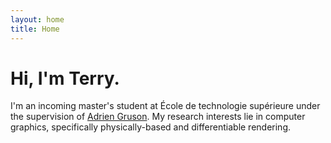```yaml
---
layout: home
title: Home
---
```


# Hi, I'm Terry.

I'm an incoming master's student at École de technologie supérieure under the supervision of [Adrien Gruson](https://profs.etsmtl.ca/agruson/).
My research interests lie in computer graphics, specifically physically-based and differentiable rendering.
